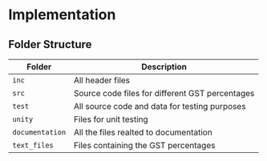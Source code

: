 # Implementation

## Folder Structure
Folder        | Description
--------------| ----------------------------------------------
`inc`         | All header files
`src`         | Source code files for different GST percentages
`test`        | All source code and data for testing purposes
`unity`       | Files for unit testing
`documentation`       | All the files realted to documentation
`text_files`       | Files containing the GST percentages
